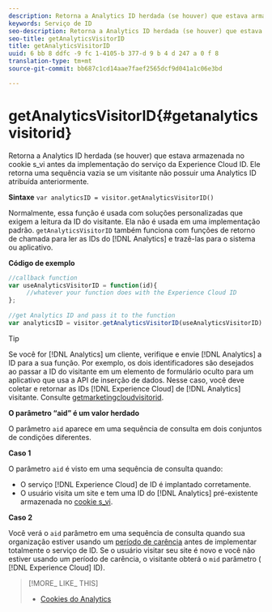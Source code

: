 ```yaml
---
description: Retorna a Analytics ID herdada (se houver) que estava armazenada no cookie s_vi antes da implementação do serviço da Experience Cloud ID. Ele retorna uma sequência vazia se um visitante não possuir uma Analytics ID atribuída anteriormente.
keywords: Serviço de ID
seo-description: Retorna a Analytics ID herdada (se houver) que estava armazenada no cookie s_vi antes da implementação do serviço da Experience Cloud ID. Ele retorna uma sequência vazia se um visitante não possuir uma Analytics ID atribuída anteriormente.
seo-title: getAnalyticsVisitorID
title: getAnalyticsVisitorID
uuid: 6 bb 8 ddfc -9 fc 1-4105-b 377-d 9 b 4 d 247 a 0 f 8
translation-type: tm+mt
source-git-commit: bb687c1cd14aae7faef2565dcf9d041a1c06e3bd

---
```



# getAnalyticsVisitorID{#getanalyticsvisitorid}

Retorna a Analytics ID herdada (se houver) que estava armazenada no cookie s_vi antes da implementação do serviço da Experience Cloud ID. Ele retorna uma sequência vazia se um visitante não possuir uma Analytics ID atribuída anteriormente.

**Sintaxe** `var analyticsID = visitor.getAnalyticsVisitorID()`

Normalmente, essa função é usada com soluções personalizadas que exigem a leitura da ID do visitante. Ela não é usada em uma implementação padrão. `getAnalyticsVisitorID` também funciona com funções de retorno de chamada para ler as IDs do [!DNL Analytics] e trazê-las para o sistema ou aplicativo.

**Código de exemplo**

```js
//callback function 
var useAnalyticsVisitorID = function(id){ 
     //whatever your function does with the Experience Cloud ID 
}; 
 
//get Analytics ID and pass it to the function 
var analyticsID = visitor.getAnalyticsVisitorID(useAnalyticsVisitorID)
```

>[!TIP]
>
>Se você for [!DNL Analytics] um cliente, verifique e envie [!DNL Analytics] a ID para a sua função. Por exemplo, os dois identificadores são desejados ao passar a ID do visitante em um elemento de formulário oculto para um aplicativo que usa a API de inserção de dados. Nesse caso, você deve coletar e retornar as IDs [!DNL Experience Cloud] de [!DNL Analytics] visitante. Consulte [getmarketingcloudvisitorid](../../mcvid-library/mcvid-get-set/mcvid-getmcvid.md).

**O parâmetro “aid” é um valor herdado**

O parâmetro `aid` aparece em uma sequência de consulta em dois conjuntos de condições diferentes.

**Caso 1**

O parâmetro `aid` é visto em uma sequência de consulta quando:

* O serviço [!DNL Experience Cloud] de ID é implantado corretamente.
* O usuário visita um site e tem uma ID do [!DNL Analytics] pré-existente armazenada no [cookie s_vi](https://marketing.adobe.com/resources/help/en_US/whitepapers/cookies/?f=cookies_analytics.html).

**Caso 2**

Você verá o `aid` parâmetro em uma sequência de consulta quando sua organização estiver usando um [período de carência](../../mcvid-reference/mcvid-analytics-reference/mcvid-grace-period.md) antes de implementar totalmente o serviço de ID. Se o usuário visitar seu site é novo e você não estiver usando um período de carência, o visitante obterá o `mid` parâmetro ( [!DNL Experience Cloud] ID).

>[!MORE_ LIKE_ THIS]
>
>* [Cookies do Analytics](https://marketing.adobe.com/resources/help/en_US/whitepapers/cookies/cookies_analytics.html)

